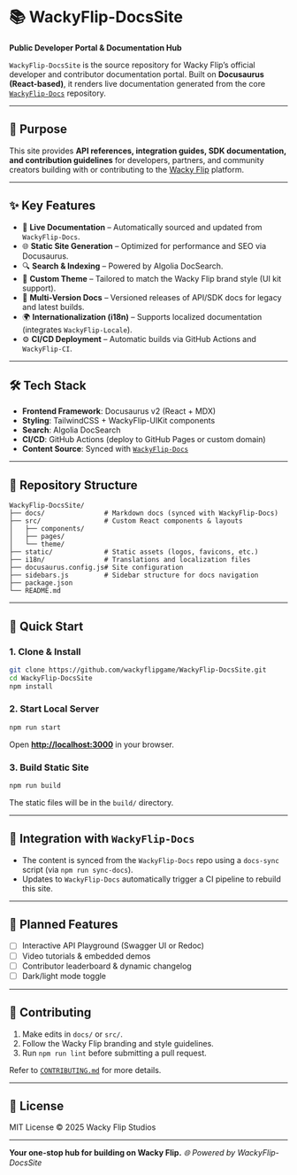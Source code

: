 # 📚 WackyFlip-DocsSite

**Public Developer Portal & Documentation Hub**

`WackyFlip-DocsSite` is the source repository for Wacky Flip’s official developer and contributor documentation portal. Built on **Docusaurus (React-based)**, it renders live documentation generated from the core [`WackyFlip-Docs`](https://github.com/wackyflipgame/WackyFlip-Docs) repository.

---

## 🎯 Purpose

This site provides **API references, integration guides, SDK documentation, and contribution guidelines** for developers, partners, and community creators building with or contributing to the [Wacky Flip](https://wackyflip.com) platform.

---

## ✨ Key Features

* 📖 **Live Documentation** – Automatically sourced and updated from `WackyFlip-Docs`.
* 🌐 **Static Site Generation** – Optimized for performance and SEO via Docusaurus.
* 🔍 **Search & Indexing** – Powered by Algolia DocSearch.
* 🎨 **Custom Theme** – Tailored to match the Wacky Flip brand style (UI kit support).
* 📜 **Multi-Version Docs** – Versioned releases of API/SDK docs for legacy and latest builds.
* 🌍 **Internationalization (i18n)** – Supports localized documentation (integrates `WackyFlip-Locale`).
* ⚙ **CI/CD Deployment** – Automatic builds via GitHub Actions and `WackyFlip-CI`.

---

## 🛠 Tech Stack

* **Frontend Framework**: Docusaurus v2 (React + MDX)
* **Styling**: TailwindCSS + WackyFlip-UIKit components
* **Search**: Algolia DocSearch
* **CI/CD**: GitHub Actions (deploy to GitHub Pages or custom domain)
* **Content Source**: Synced with [`WackyFlip-Docs`](https://github.com/wackyflipgame/WackyFlip-Docs)

---

## 📂 Repository Structure

```
WackyFlip-DocsSite/
├── docs/               # Markdown docs (synced with WackyFlip-Docs)
├── src/                # Custom React components & layouts
│   ├── components/
│   ├── pages/
│   └── theme/
├── static/             # Static assets (logos, favicons, etc.)
├── i18n/               # Translations and localization files
├── docusaurus.config.js# Site configuration
├── sidebars.js         # Sidebar structure for docs navigation
├── package.json
└── README.md
```

---

## 🚀 Quick Start

### 1. Clone & Install

```bash
git clone https://github.com/wackyflipgame/WackyFlip-DocsSite.git
cd WackyFlip-DocsSite
npm install
```

### 2. Start Local Server

```bash
npm run start
```

Open **[http://localhost:3000](http://localhost:3000)** in your browser.

### 3. Build Static Site

```bash
npm run build
```

The static files will be in the `build/` directory.

---

## 🔗 Integration with `WackyFlip-Docs`

* The content is synced from the `WackyFlip-Docs` repo using a `docs-sync` script (via `npm run sync-docs`).
* Updates to `WackyFlip-Docs` automatically trigger a CI pipeline to rebuild this site.

---

## 🧪 Planned Features

* [ ] Interactive API Playground (Swagger UI or Redoc)
* [ ] Video tutorials & embedded demos
* [ ] Contributor leaderboard & dynamic changelog
* [ ] Dark/light mode toggle

---

## 🤝 Contributing

1. Make edits in `docs/` or `src/`.
2. Follow the Wacky Flip branding and style guidelines.
3. Run `npm run lint` before submitting a pull request.

Refer to [`CONTRIBUTING.md`](docs/contributing.md) for more details.

---

## 📜 License

MIT License © 2025 Wacky Flip Studios

---

**Your one-stop hub for building on Wacky Flip.**
*🌐 Powered by WackyFlip-DocsSite*
